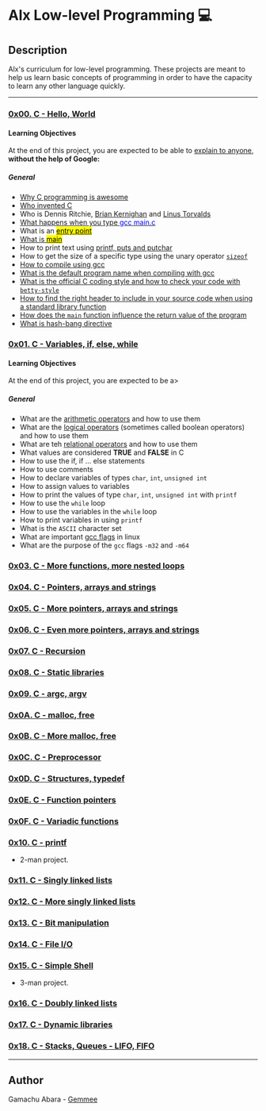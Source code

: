 # Alx Low-level Programming :computer:

## Description
Alx's curriculum for low-level programming. These projects are meant to help us learn basic concepts of programming in order to have the capacity to learn any other language quickly.

---

### [0x00. C - Hello, World](./0x00-hello_world)

#### Learning Objectives
At the end of this project, you are expected to be able to [explain to anyone](https://fs.blog/feynman-learning-technique/?fbclid=IwAR2K5_BGPVo0QjJXkOIIqNsqcXK4lTskPWJvA0asKQIGtCPWaQBdKmj1Ztg), __without the help of Google:__

##### General

+ [Why C programming is awesome](https://www.youtube.com/watch?v=smGalmxPVYc)
+ [Who invented C](https://en.wikipedia.org/wiki/Dennis_Ritchie)
+ Who is Dennis Ritchie, [Brian Kernighan](https://www.youtube.com/watch?v=de2Hsvxaf8M) and [Linus Torvalds](https://en.wikipedia.org/wiki/Linus_Torvalds)
+ [What happens when you type <span style="color: blue;">gcc main.c</span>](https://www.linkedin.com/pulse/what-happens-when-you-type-gcc-mainc-arturo-victoria-rincon/)
+ What is an [<mark>entry point</mark>](https://en.wikipedia.org/wiki/Entry_point)
+ [What is <mark>main</mark>](https://www.geeksforgeeks.org/main-function-in-c/)
+ How to print text using [printf, puts and putchar](https://learnprogramo.com/input-and-output-functions-in-c-12/)
+ How to get the size of a specific type using the unary operator [`sizeof`](https://www.geeksforgeeks.org/sizeof-operator-c/)
+ [How to compile using gcc](https://www.wikihow.com/Compile-a-C-Program-Using-the-GNU-Compiler-(GCC))
+ [What is the default program name when compiling with gcc](https://www.cprogramming.com/gcc.html)
+ [What is the official C coding style and how to check your code with `betty-style`](https://github.com/alx-tools/Betty/wiki/Indentation)
+ [How to find the right header to include in your source code when using a standard library function](https://www.reddit.com/r/C_Programming/comments/xy3j41/how_to_find_the_right_header_to_include_in_your/)
+ [How does the `main` function influence the return value of the program](https://www.youtube.com/watch?v=CBfhcRQVpf8)
+ [What is hash-bang directive](https://twitter.com/unix_byte/status/1024147947393495040?s=21)


### [0x01. C - Variables, if, else, while](./0x01-variables_if_else_while)

#### Learning Objectives

At the end of this project, you are expected to be a>

##### General

+ What are the [arithmetic operators](https://www.geeksforgeeks.org/arithmetic-operators-in-c/) and how to use them
+ What are the [logical operators](https://www.freecodecamp.org/news/c-operator-logic-operators-in-c-programming/) (sometimes called boolean operators) and how to use them
+ What are teh [relational operators](https://www.geeksforgeeks.org/operators-in-c-set-2-relational-and-logical-operators/) and how to use them
+ What values are considered __TRUE__ and __FALSE__ in C
+ How to use the if, if ... else statements
+ How to use comments
+ How to declare variables of types `char`, `int`, `unsigned int`
+ How to assign values to variables
+ How to print the values of type `char`, `int`, `unsigned int` with `printf`
+ How to use the `while` loop
+ How to use the variables in the `while` loop
+ How to print variables in using `printf`
+ What is the `ASCII` character set
+ What are important [gcc flags](https://linuxhandbook.com/gcc-flags/) in linux
+ What are the purpose of the `gcc` flags `-m32` and `-m64`


### [0x03. C - More functions, more nested loops](./0x03-more_functions_nested_loops)

### [0x04. C - Pointers, arrays and strings](./0x04-pointers_arrays_strings)

### [0x05. C - More pointers, arrays and strings](./0x05-pointers_arrays_strings)

### [0x06. C - Even more pointers, arrays and strings](./0x06-pointers_arrays_strings)

### [0x07. C - Recursion](./0x07-recursion)

### [0x08. C - Static libraries](./0x08-static_libraries)

### [0x09. C - argc, argv](./0x09-argc_argv)

### [0x0A. C - malloc, free](./0x0A-malloc_free)

### [0x0B. C - More malloc, free](./0x0B-more_malloc_free)

### [0x0C. C - Preprocessor](./0x0C-preprocessor)

### [0x0D. C - Structures, typedef](./0x0D-structures_typedef)

### [0x0E. C - Function pointers](./0x0E-function_pointers)

### [0x0F. C - Variadic functions](./0x0F-variadic_functions)

### [0x10. C - printf](https://github.com/GEMMEE/printf)
* 2-man project.

### [0x11. C - Singly linked lists](./0x11-singly_linked_lists)

### [0x12. C - More singly linked lists](./0x12-more_singly_linked_lists)

### [0x13. C - Bit manipulation](./0x13-bit_manipulation)

### [0x14. C - File I/O](./0x14-file_io)

### [0x15. C - Simple Shell](https://github.com/GEMMEE/simple_shell)
* 3-man project.

### [0x16. C - Doubly linked lists](./0x16-doubly_linked_lists)

### [0x17. C - Dynamic libraries](./0x17-dynamic_libraries)

### [0x18. C - Stacks, Queues - LIFO, FIFO](./0x18-stacks_queues_lifo_fifo)

---

## Author
 Gamachu Abara - [Gemmee](https://github.com/GEMMEE)
